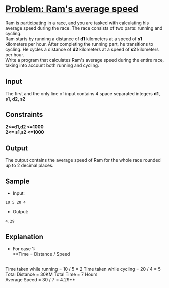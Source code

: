 # [Problem: Ram's average speed](https://my.newtonschool.co/playground/code/hz2vrz4p0e1w)

Ram is participating in a race, and you are tasked with calculating his average speed during the race. The race consists of two parts: running and cycling. <br>
Ram starts by running a distance of **d1** kilometers at a speed of **s1** kilometers per hour. After completing the running part, he transitions to cycling. He cycles a distance of **d2** kilometers at a speed of **s2** kilometers per hour. <br>
Write a program that calculates Ram's average speed during the entire race, taking into account both running and cycling.

## Input

The first and the only line of input contains 4 space separated integers **d1, s1, d2, s2**

## Constraints

**2<=d1,d2 <=1000 <br>
2<= s1,s2 <=1000**

## Output

The output contains the average speed of Ram for the whole race rounded up to 2 decimal places.

## Sample

- Input:
```
10 5 20 4
```

- Output:
```
4.29
```

## Explanation

- For case 1: <br> **Time = Distance / Speed
<br>
Time taken while running = 10 / 5 = 2
Time taken while cycling = 20 / 4 = 5
<br>
Total Distance = 30KM
Total Time = 7 Hours
<br>
Average Speed = 30 / 7
= 4.29**
